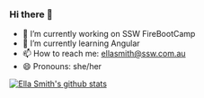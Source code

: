 ### Hi there 👋

- 🔭 I’m currently working on SSW FireBootCamp
- 🌱 I’m currently learning Angular
- 📫 How to reach me: ellasmith@ssw.com.au
- 😄 Pronouns: she/her


[![Ella Smith's github stats](https://github-readme-stats.vercel.app/api?username=ellasmithssw&theme=dark)](https://github.com/ellasmithssw/github-readme-stats)
